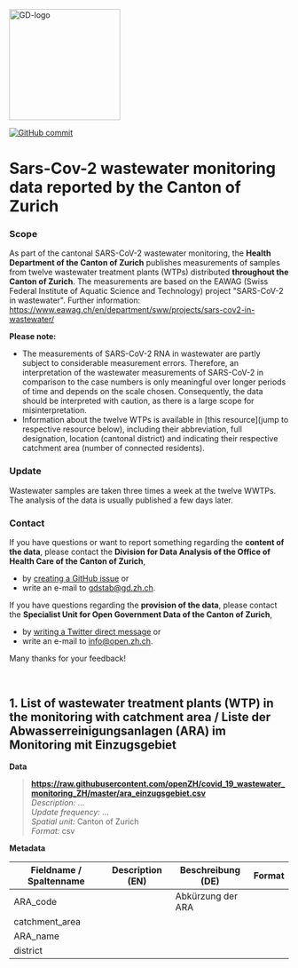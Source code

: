 
<img src="https://github.com/openZH/covid_19/blob/master/gd.png" alt="GD-logo" width="200"/>

[![GitHub commit](https://img.shields.io/github/last-commit/openZH/covid_19)](https://github.com/openZH/covid_19_wastewater_monitoring_ZH/commits/master)

# Sars-Cov-2 wastewater monitoring data reported by the Canton of Zurich

### Scope
As part of the cantonal SARS-CoV-2 wastewater monitoring, the __Health Department of the Canton of Zurich__ publishes measurements of samples from twelve wastewater treatment plants (WTPs) distributed __throughout the Canton of Zurich__. The measurements are based on the EAWAG (Swiss Federal Institute of Aquatic Science and Technology) project "SARS-CoV-2 in wastewater". Further information: https://www.eawag.ch/en/department/sww/projects/sars-cov2-in-wastewater/

__Please note:__ <br>
- The measurements of SARS-CoV-2 RNA in wastewater are partly subject to considerable measurement errors. Therefore, an interpretation of the wastewater measurements of SARS-CoV-2 in comparison to the case numbers is only meaningful over longer periods of time and depends on the scale chosen. Consequently, the data should be interpreted with caution, as there is a large scope for misinterpretation.
- Information about the twelve WTPs is available in [this resource](jump to respective resource below), including their abbreviation, full designation, location (cantonal district) and indicating their respective catchment area (number of connected residents).

### Update
Wastewater samples are taken three times a week at the twelve WWTPs. The analysis of the data is usually published a few days later.

### Contact
If you have questions or want to report something regarding the __content of the data__, please contact the __Division for Data Analysis of the Office of Health Care of the Canton of Zurich__, <br>
- by [creating a GitHub issue](https://github.com/openZH/covid_19_wastewater_monitoring_ZH/issues) or <br>
- write an e-mail to [gdstab@gd.zh.ch](mailto:gdstab@gd.zh.ch). <br>

If you have questions regarding the __provision of the data__, please contact the __Specialist Unit for Open Government Data of the Canton of Zurich__, <br>
- by [writing a Twitter direct message](https://twitter.com/OpenDataZH) or <br>
- write an e-mail to [info@open.zh.ch](mailto:info@open.zh.ch). <br>

Many thanks for your feedback!

<br>

## 1. List of wastewater treatment plants (WTP) in the monitoring with catchment area / Liste der Abwasserreinigungsanlagen (ARA) im Monitoring mit Einzugsgebiet 

**Data** <br>

>**https://raw.githubusercontent.com/openZH/covid_19_wastewater_monitoring_ZH/master/ara_einzugsgebiet.csv** <br>
>*Description:* ... <br>
>*Update frequency:* ... <br>
>*Spatial unit:* Canton of Zurich <br>
>*Format:* csv <br>

**Metadata**

| Fieldname / Spaltenname | Description (EN)             | Beschreibung (DE)             | Format     |
|-------------------------|------------------------------|-------------------------------|------------|
| ARA_code                |  | Abkürzung der ARA |  |
| catchment_area          |  |  |  |
| ARA_name                |  |  |  |
| district                |  |  |  |

<br>
